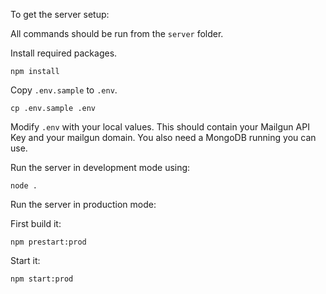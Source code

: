 To get the server setup:

All commands should be run from the `server` folder.

Install required packages.

    npm install

Copy `.env.sample` to `.env`.

    cp .env.sample .env

Modify `.env` with your local values. This should contain your Mailgun API Key and your mailgun domain. You also need a MongoDB running you can use.

Run the server in development mode using:

    node .

Run the server in production mode:

First build it:

    npm prestart:prod

Start it:

    npm start:prod

    